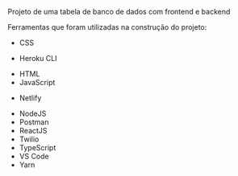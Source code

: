 Projeto de uma tabela de banco de dados com frontend e backend 

Ferramentas que foram utilizadas na construção do projeto:

* CSS
+ Heroku CLI  
* HTML
* JavaScript
+ Netlify
* NodeJS
* Postman
* ReactJS
* Twilio
* TypeScript
* VS Code
* Yarn
